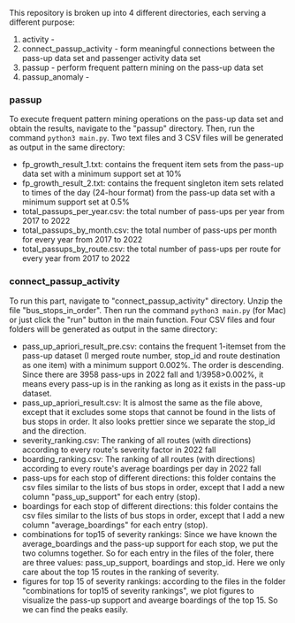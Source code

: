 This repository is broken up into 4 different directories, each serving a different purpose:

1. activity -
2. connect_passup_activity - form meaningful connections between the pass-up data set and passenger activity data set
3. passup - perform frequent pattern mining on the pass-up data set
4. passup_anomaly -

### passup

To execute frequent pattern mining operations on the pass-up data set and obtain the results, navigate to the "passup" directory. Then, run the command `python3 main.py`. Two text files and 3 CSV files will be generated as output in the same directory:

- fp_growth_result_1.txt: contains the frequent item sets from the pass-up data set with a minimum support set at 10%
- fp_growth_result_2.txt: contains the frequent singleton item sets related to times of the day (24-hour format) from the pass-up data set with a minimum support set at 0.5%
- total_passups_per_year.csv: the total number of pass-ups per year from 2017 to 2022
- total_passups_by_month.csv: the total number of pass-ups per month for every year from 2017 to 2022
- total_passups_by_route.csv: the total number of pass-ups per route for every year from 2017 to 2022

### connect_passup_activity

To run this part, navigate to "connect_passup_activity" directory. Unzip the file "bus_stops_in_order". Then run the command `python3 main.py` (for Mac) or just click the "run" button in the main function. Four CSV files and four folders will be generated as output in the same directory:

- pass_up_apriori_result_pre.csv: contains the frequent 1-itemset from the pass-up dataset (I merged route number, stop_id and route destination as one item) with a minimum support 0.002%. The order is descending. Since there are 3958 pass-ups in 2022 fall and 1/3958>0.002%, it means every pass-up is in the ranking as long as it exists in the pass-up dataset.
- pass_up_apriori_result.csv: It is almost the same as the file above, except that it excludes some stops that cannot be found in the lists of bus stops in order. It also looks prettier since we separate the stop_id and the direction.
- severity_ranking.csv: The ranking of all routes (with directions) according to every route's severity factor in 2022 fall
- boarding_ranking.csv: The ranking of all routes (with directions) according to every route's average boardings per day in 2022 fall
- pass-ups for each stop of different directions: this folder contains the csv files similar to the lists of bus stops in order, except that I add a new column "pass_up_support" for each entry (stop).
- boardings for each stop of different directions: this folder contains the csv files similar to the lists of bus stops in order, except that I add a new column "average_boardings" for each entry (stop).
- combinations for top15 of severity rankings: Since we have known the average_boardings and the pass-up support for each stop, we put the two columns together. So for each entry in the files of the foler, there are three values: pass_up_support, boardings and stop_id. Here we only care about the top 15 routes in the ranking of severity.
- figures for top 15 of severity rankings: according to the files in the folder "combinations for top15 of severity rankings", we plot figures to visualize the pass-up support and avearge boardings of the top 15. So we can find the peaks easily.

